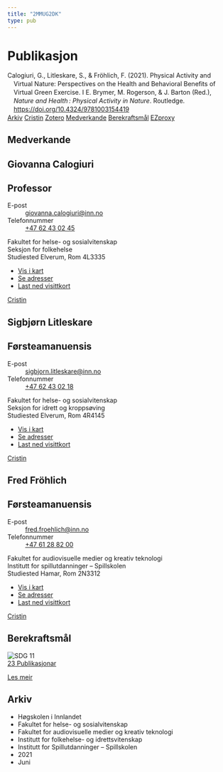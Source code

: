 ```yaml
---
title: "2MMUG2DK"
type: pub
---
```

<h1>Publikasjon</h1>
<article id="csl-bib-container-2MMUG2DK" class="csl-bib-container">
  <div class="csl-bib-body" style="line-height: 1.35; padding-left: 1em; text-indent:-1em;">
  <div class="csl-entry">Calogiuri, G., Litleskare, S., &amp; Fr&#xF6;hlich, F. (2021). Physical Activity and Virtual Nature: Perspectives on the Health and Behavioral Benefits of Virtual Green Exercise. I E. Brymer, M. Rogerson, &amp; J. Barton (Red.), <i>Nature and Health&#x202F;: Physical Activity in Nature</i>. Routledge. <a href="https://doi.org/10.4324/9781003154419">https://doi.org/10.4324/9781003154419</a></div>
</div>
  <div class="csl-bib-buttons">
    <a href="#taxonomy-article-2MMUG2DK" class="csl-bib-button">Arkiv</a>
    <a href alt="Cristin URL" class="csl-bib-button">Cristin</a>
    <a href alt="Zotero URL" class="csl-bib-button">Zotero</a>
    <a href="#contributors-article-2MMUG2DK" class="csl-bib-button">Medverkande</a>
    <a href="#sdg-article-2MMUG2DK" class="csl-bib-button">Berekraftsmål</a>
    <a href="http://ezproxy.inn.no/login?url=https://doi.org/10.4324/9781003154419" class="csl-bib-button">EZproxy</a>
  </div>
  <div id="csl-bib-meta-container-2MMUG2DK"></div>
</article>
<div id="csl-bib-meta-2MMUG2DK" class="csl-bib-meta">
  <article id="contributors-article-2MMUG2DK" class="contributors-article">
    <h1>Medverkande</h1>
    <div class="personas">
<div class="vrtx-hinn-person-card">
<div class="photo">
<i class="lar la-user-circle missing-person"></i>
</div>
<div class="info">
<hgroup><h1>Giovanna Calogiuri</h1>
<h2>Professor</h2>
</hgroup><dl>
<dt>E-post</dt>
<dd>
<a href="mailto:giovanna.calogiuri@inn.no">giovanna.calogiuri@inn.no</a>
</dd>
<dt>Telefonnummer</dt>
<dd><a href="tel:+4762430245">
+47 62 43 02 45
</a></dd>
</dl>
<p>
Fakultet for helse- og sosialvitenskap<br>
Seksjon for folkehelse<br>
Studiested Elverum,
Rom 4L3335
</p>
<ul class="vrtx-hinn-links">
<li><a href="https://www.google.com/maps?q=60.88177,11.53669">Vis i kart</a></li>
<li><a href="https://www.inn.no/finn-en-ansatt/giovanna-calogiuri.html#vrtx-hinn-addresses">Se adresser</a></li>
<li><a href="https://www.inn.no/finn-en-ansatt/giovanna-calogiuri.html?vrtx=vcf">Last ned visittkort</a></li>
</ul>
</div>
</div>
<a href="https://app.cristin.no/persons/show.jsf?id=358086" alt="Cristin URL" class="personas-cristin">Cristin</a>
</div> <div class="personas">
<div class="vrtx-hinn-person-card">
<div class="photo">
<i class="lar la-user-circle missing-person"></i>
</div>
<div class="info">
<hgroup><h1>Sigbjørn Litleskare</h1>
<h2>Førsteamanuensis</h2>
</hgroup><dl>
<dt>E-post</dt>
<dd>
<a href="mailto:sigbjorn.litleskare@inn.no">sigbjorn.litleskare@inn.no</a>
</dd>
<dt>Telefonnummer</dt>
<dd><a href="tel:+4762430218">
+47 62 43 02 18
</a></dd>
</dl>
<p>
Fakultet for helse- og sosialvitenskap<br>
Seksjon for idrett og kroppsøving<br>
Studiested Elverum,
Rom 4R4145
</p>
<ul class="vrtx-hinn-links">
<li><a href="https://www.google.com/maps?q=60.88156,11.53723">Vis i kart</a></li>
<li><a href="https://www.inn.no/finn-en-ansatt/sigbjorn-litleskare.html#vrtx-hinn-addresses">Se adresser</a></li>
<li><a href="https://www.inn.no/finn-en-ansatt/sigbjorn-litleskare.html?vrtx=vcf">Last ned visittkort</a></li>
</ul>
</div>
</div>
<a href="https://app.cristin.no/persons/show.jsf?id=477352" alt="Cristin URL" class="personas-cristin">Cristin</a>
</div> <div class="personas">
<div class="vrtx-hinn-person-card">
<div class="photo">
<i class="lar la-user-circle missing-person"></i>
</div>
<div class="info">
<hgroup><h1>Fred Fröhlich</h1>
<h2>Førsteamanuensis</h2>
</hgroup><dl>
<dt>E-post</dt>
<dd>
<a href="mailto:fred.froehlich@inn.no">fred.froehlich@inn.no</a>
</dd>
<dt>Telefonnummer</dt>
<dd><a href="tel:+4761288200">
+47 61 28 82 00
</a></dd>
</dl>
<p>
Fakultet for audiovisuelle medier og kreativ teknologi<br>
Institutt for spillutdanninger – Spillskolen<br>
Studiested Hamar,
Rom 2N3312
</p>
<ul class="vrtx-hinn-links">
<li><a href="https://www.google.com/maps?q=60.79677,11.07358">Vis i kart</a></li>
<li><a href="https://www.inn.no/finn-en-ansatt/fred-froehlich.html#vrtx-hinn-addresses">Se adresser</a></li>
<li><a href="https://www.inn.no/finn-en-ansatt/fred-froehlich.html?vrtx=vcf">Last ned visittkort</a></li>
</ul>
</div>
</div>
<a href="https://app.cristin.no/persons/show.jsf?id=807715" alt="Cristin URL" class="personas-cristin">Cristin</a>
</div>
  </article>
  <article id="sdg-article-2MMUG2DK" class="sdg-article">
    <h1>Berekraftsmål</h1>
    <div class="sdg-container"><div id="sdg11" class="sdg">
<img src="{{< params subfolder >}}images/sdg/sdg11_no.png" class="image" alt="SDG 11">
<div class="sdg-overlay">
<a href="{{< params subfolder >}}no/archive/?sdg=11#archive" class="sdg-publication-count"><span>23</span> Publikasjonar</a>
<p><a href="https://www.fn.no/om-fn/fns-baerekraftsmaal/baerekraftige-byer-og-lokalsamfunn?lang=nno-NO" class="sdg-read-more">Les meir</a></p>
</div>
</div></div>
  </article>
  <article id="taxonomy-article-2MMUG2DK" class="taxonomy-article">
    <h1>Arkiv</h1>
    <ul>
      <li>Høgskolen i Innlandet</li>
      <li>Fakultet for helse- og sosialvitenskap</li>
      <li>Fakultet for audiovisuelle medier og kreativ teknologi</li>
      <li>Institutt for folkehelse- og idrettsvitenskap</li>
      <li>Institutt for Spillutdanninger – Spillskolen</li>
      <li>2021</li>
      <li>Juni</li>
    </ul>
  </article>
</div>
